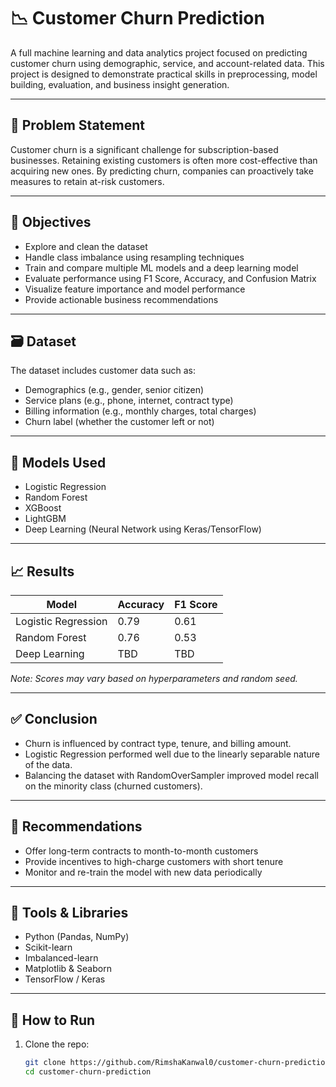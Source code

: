 
# 📉 Customer Churn Prediction

A full machine learning and data analytics project focused on predicting customer churn using demographic, service, and account-related data. This project is designed to demonstrate practical skills in preprocessing, model building, evaluation, and business insight generation.

---

## 📌 Problem Statement

Customer churn is a significant challenge for subscription-based businesses. Retaining existing customers is often more cost-effective than acquiring new ones. By predicting churn, companies can proactively take measures to retain at-risk customers.

---

## 🎯 Objectives

- Explore and clean the dataset
- Handle class imbalance using resampling techniques
- Train and compare multiple ML models and a deep learning model
- Evaluate performance using F1 Score, Accuracy, and Confusion Matrix
- Visualize feature importance and model performance
- Provide actionable business recommendations

---

## 🗃️ Dataset

The dataset includes customer data such as:

- Demographics (e.g., gender, senior citizen)
- Service plans (e.g., phone, internet, contract type)
- Billing information (e.g., monthly charges, total charges)
- Churn label (whether the customer left or not)

---

## 🧠 Models Used

- Logistic Regression
- Random Forest
- XGBoost
- LightGBM
- Deep Learning (Neural Network using Keras/TensorFlow)

---

## 📈 Results

| Model              | Accuracy | F1 Score |
|--------------------|----------|----------|
| Logistic Regression| 0.79     | 0.61     |
| Random Forest      | 0.76     | 0.53     |
| Deep Learning      | TBD      | TBD      |

*Note: Scores may vary based on hyperparameters and random seed.*

---

## ✅ Conclusion

- Churn is influenced by contract type, tenure, and billing amount.
- Logistic Regression performed well due to the linearly separable nature of the data.
- Balancing the dataset with RandomOverSampler improved model recall on the minority class (churned customers).

---

## 📌 Recommendations

- Offer long-term contracts to month-to-month customers
- Provide incentives to high-charge customers with short tenure
- Monitor and re-train the model with new data periodically

---

## 🧰 Tools & Libraries

- Python (Pandas, NumPy)
- Scikit-learn
- Imbalanced-learn
- Matplotlib & Seaborn
- TensorFlow / Keras

---

## 🚀 How to Run

1. Clone the repo:
   ```bash
   git clone https://github.com/RimshaKanwal0/customer-churn-prediction.git
   cd customer-churn-prediction
